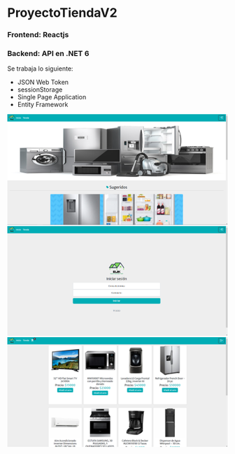# ProyectoTiendaV2

 ### Frontend: Reactjs
 ### Backend: API en .NET 6
 
 Se trabaja lo siguiente:
 - JSON Web Token
 - sessionStorage
 - Single Page Application
 - Entity Framework
 
 <img src="/Fotos/Inicio.png" alt="Foto inicio"/>
 <img src="/Fotos/Login.png" alt="Foto login"/>
  <img src="/Fotos/Tienda.png" alt="Foto tienda"/>
